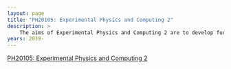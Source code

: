 ```yaml
---
layout: page
title: "PH20105: Experimental Physics and Computing 2"
description: >
    The aims of Experimental Physics and Computing 2 are to develop further student confidence and competence in experimental laboratory skills, data processing, written and oral presentation skills and the use of scientific computer packages. A further aim is to reinforce elements of second level Physics units by providing experimental examples in these areas. The unit also aims to introduce and develop structured programming skills in a high-level language as a tool for the numerical solution of physical problems.
years: 2019-
---
```


[PH20105: Experimental Physics and Computing 2]([https://www.bath.ac.uk/catalogues/2022-2023/ph/PH10002.html](https://www.bath.ac.uk/catalogues/2022-2023/ph/PH20105.html))
